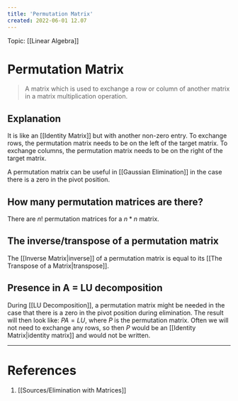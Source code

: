 ```yaml
---
title: 'Permutation Matrix'
created: 2022-06-01 12.07
---
```

Topic: [[Linear Algebra]]
# Permutation Matrix
> A matrix which is used to exchange a row or column of another matrix in a matrix multiplication operation.

## Explanation
It is like an [[Identity Matrix]] but with another non-zero entry.
To exchange rows, the permutation matrix needs to be on the left of the target matrix.
To exchange columns, the permutation matrix needs to be on the right of the target matrix.

A permutation matrix can be useful in [[Gaussian Elimination]] in the case there is a zero in the pivot position.

## How many permutation matrices are there?
There are $n!$ permutation matrices for a $n*n$ matrix.

## The inverse/transpose of a permutation matrix
The [[Inverse Matrix|inverse]] of a permutation matrix is equal to its [[The Transpose of a Matrix|transpose]].

## Presence in A = LU decomposition
During [[LU Decomposition]], a permutation matrix might be needed in the case that there is a zero in the pivot position during elimination. The result will then look like: $PA=LU$, where  $P$ is the permutation matrix. Often we will not need to exchange any rows, so then $P$ would be an [[Identity Matrix|identity matrix]] and would not be written.

---
# References
1. [[Sources/Elimination with Matrices]]